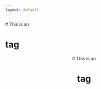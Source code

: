 ```yaml
---
layout: default
---
```



<div align="left">
  # This is an <h1> tag
</div>
<div align="center">
  # This is an <h1> tag
</div>


